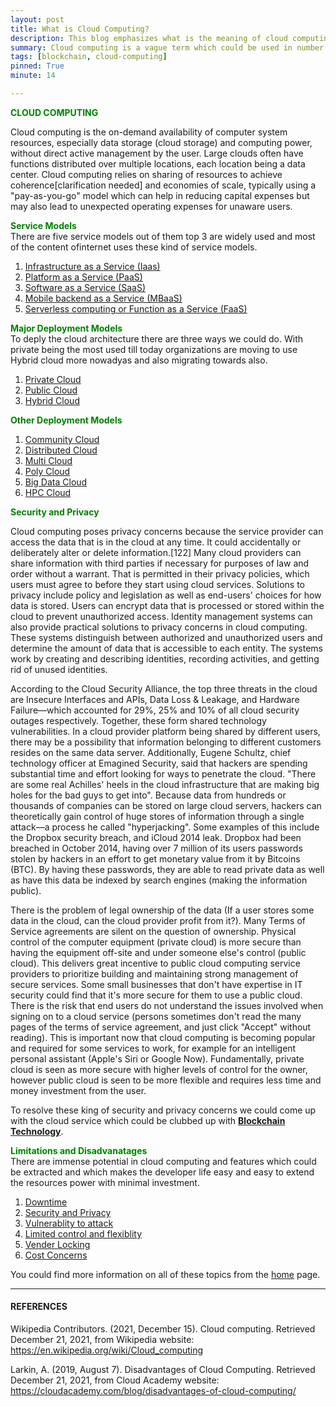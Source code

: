 ```yaml
---
layout: post
title: What is Cloud Computing? 
description: This blog emphasizes what is the meaning of cloud computing is!
summary: Cloud computing is a vague term which could be used in number of scenarious connecting, storage or resource power. THis blog would put emphasis on what the cloud computing is and the advantages alongwith the sidadvantages with moving to the cloud computing.
tags: [blockchain, cloud-computing]
pinned: True
minute: 14

---
```


<b><span style="color:green">CLOUD COMPUTING</span></b><br>

Cloud computing is the on-demand availability of computer system resources, especially data storage (cloud storage) and computing power, without direct active management by the user. Large clouds often have functions distributed over multiple locations, each location being a data center. Cloud computing relies on sharing of resources to achieve coherence[clarification needed] and economies of scale, typically using a "pay-as-you-go" model which can help in reducing capital expenses but may also lead to unexpected operating expenses for unaware users.

<b><span style="color:green">Service Models</span></b><br>
There are five service models out of them top 3 are widely used and most of the content ofinternet uses these kind of service models.

1. <a href="https://dhruvdoshi.github.io/blog/2019/08/31/what-is-blockchain">Infrastructure as a Service (Iaas)</a>
2. <a href="https://dhruvdoshi.github.io/blog/2019/09/01/what-is-nodes-in-blockchain">Platform as a Service (PaaS)</a>
3. <a href="https://dhruvdoshi.github.io/blog/2019/09/02/what-is-timestamping-in-blockchain">Software as a Service (SaaS)</a>
4. <a href="https://dhruvdoshi.github.io/blog/2019/09/03/what-is-mining-in-blockchain">Mobile backend as a Service (MBaaS)</a>
5. <a href="https://dhruvdoshi.github.io/blog/2019/09/04/what-is-wallet-in-blockchain">Serverless computing or Function as a Service (FaaS)</a>




<b><span style="color:green">Major Deployment Models</span></b><br>
To deply the cloud architecture there are three ways we could do. With private being the most used till today organizations are moving to use Hybrid cloud more nowadyas and also migrating towards also.


1. <a href="https://dhruvdoshi.github.io/blog/2019/08/31/what-is-blockchain">Private Cloud</a>
2. <a href="https://dhruvdoshi.github.io/blog/2019/09/01/what-is-nodes-in-blockchain">Public Cloud</a>
3. <a href="https://dhruvdoshi.github.io/blog/2019/09/02/what-is-timestamping-in-blockchain">Hybrid Cloud </a>


<b><span style="color:green">Other Deployment Models</span></b><br>

1. <a href="https://dhruvdoshi.github.io/blog/2019/08/31/what-is-blockchain">Community Cloud</a>
2. <a href="https://dhruvdoshi.github.io/blog/2019/09/01/what-is-nodes-in-blockchain">Distributed Cloud</a>
3. <a href="https://dhruvdoshi.github.io/blog/2019/09/02/what-is-timestamping-in-blockchain">Multi Cloud </a>
4. <a href="https://dhruvdoshi.github.io/blog/2019/09/03/what-is-mining-in-blockchain">Poly Cloud</a>
5. <a href="https://dhruvdoshi.github.io/blog/2019/09/04/what-is-wallet-in-blockchain">Big Data Cloud</a>
6. <a href="https://dhruvdoshi.github.io/blog/2019/09/05/what-is-anonimity-in-blockchain">HPC Cloud</a>


<b><span style="color:green">Security and Privacy</span></b><br>

Cloud computing poses privacy concerns because the service provider can access the data that is in the cloud at any time. It could accidentally or deliberately alter or delete information.[122] Many cloud providers can share information with third parties if necessary for purposes of law and order without a warrant. That is permitted in their privacy policies, which users must agree to before they start using cloud services. Solutions to privacy include policy and legislation as well as end-users' choices for how data is stored. Users can encrypt data that is processed or stored within the cloud to prevent unauthorized access. Identity management systems can also provide practical solutions to privacy concerns in cloud computing. These systems distinguish between authorized and unauthorized users and determine the amount of data that is accessible to each entity. The systems work by creating and describing identities, recording activities, and getting rid of unused identities.

According to the Cloud Security Alliance, the top three threats in the cloud are Insecure Interfaces and APIs, Data Loss & Leakage, and Hardware Failure—which accounted for 29%, 25% and 10% of all cloud security outages respectively. Together, these form shared technology vulnerabilities. In a cloud provider platform being shared by different users, there may be a possibility that information belonging to different customers resides on the same data server. Additionally, Eugene Schultz, chief technology officer at Emagined Security, said that hackers are spending substantial time and effort looking for ways to penetrate the cloud. "There are some real Achilles' heels in the cloud infrastructure that are making big holes for the bad guys to get into". Because data from hundreds or thousands of companies can be stored on large cloud servers, hackers can theoretically gain control of huge stores of information through a single attack—a process he called "hyperjacking". Some examples of this include the Dropbox security breach, and iCloud 2014 leak. Dropbox had been breached in October 2014, having over 7 million of its users passwords stolen by hackers in an effort to get monetary value from it by Bitcoins (BTC). By having these passwords, they are able to read private data as well as have this data be indexed by search engines (making the information public).

There is the problem of legal ownership of the data (If a user stores some data in the cloud, can the cloud provider profit from it?). Many Terms of Service agreements are silent on the question of ownership. Physical control of the computer equipment (private cloud) is more secure than having the equipment off-site and under someone else's control (public cloud). This delivers great incentive to public cloud computing service providers to prioritize building and maintaining strong management of secure services. Some small businesses that don't have expertise in IT security could find that it's more secure for them to use a public cloud. There is the risk that end users do not understand the issues involved when signing on to a cloud service (persons sometimes don't read the many pages of the terms of service agreement, and just click "Accept" without reading). This is important now that cloud computing is becoming popular and required for some services to work, for example for an intelligent personal assistant (Apple's Siri or Google Now). Fundamentally, private cloud is seen as more secure with higher levels of control for the owner, however public cloud is seen to be more flexible and requires less time and money investment from the user.

To resolve these king of security and privacy concerns we could come up with the cloud service which could be clubbed up with <b><a href="https://dhruvdoshi.github.io/blog/2019/10/31/what-if-we-combine-blockchain-and-cloud">Blockchain Technology</a></b>.

<b><span style="color:green">Limitations and Disadvanatages</span></b><br>
There are immense potential in cloud computing and features which could be extracted and which makes the developer life easy and easy to extend the resources power with minimal investment.

1. <a href="https://dhruvdoshi.github.io/blog/2019/10/31/what-if-we-combine-blockchain-and-cloud">Downtime </a> 
2. <a href="https://dhruvdoshi.github.io/blog/2019/10/31/what-if-we-combine-blockchain-and-cloud">Security and Privacy </a>
3. <a href="https://dhruvdoshi.github.io/blog/2019/10/31/what-if-we-combine-blockchain-and-cloud">Vulnerablity to attack </a>
4. <a href="https://dhruvdoshi.github.io/blog/2019/10/31/what-if-we-combine-blockchain-and-cloud">Limited control and flexiblity </a>
5. <a href="https://dhruvdoshi.github.io/blog/2019/10/31/what-if-we-combine-blockchain-and-cloud">Vender Locking </a>
6. <a href="https://dhruvdoshi.github.io/blog/2019/10/31/what-if-we-combine-blockchain-and-cloud">Cost Concerns </a>



You could find more information on all of these topics from the <a href="https://dhruvdoshi.github.io/blog">home</a> page.


---

#### REFERENCES

Wikipedia Contributors. (2021, December 15). Cloud computing. Retrieved December 21, 2021, from Wikipedia website: https://en.wikipedia.org/wiki/Cloud_computing

Larkin, A. (2019, August 7). Disadvantages of Cloud Computing. Retrieved December 21, 2021, from Cloud Academy website: https://cloudacademy.com/blog/disadvantages-of-cloud-computing/
